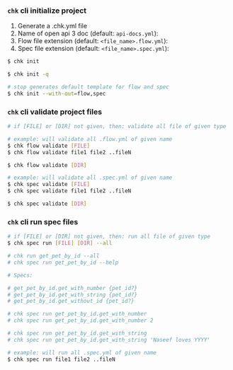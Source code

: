 ### `chk` cli initialize project


1. Generate a .chk.yml file
2. Name of open api 3 doc (default: `api-docs.yml`):
3. Flow file extension (default: `<file_name>.flow.yml`):
4. Spec file extension (default: `<file_name>.spec.yml`):

```bash
$ chk init

$ chk init -q

# stop generates default template for flow and spec
$ chk init --with-out=flow,spec 
```

### `chk` cli validate project files

```bash
# if [FILE] or [DIR] not given, then: validate all file of given type

# example: will validate all .flow.yml of given name
$ chk flow validate [FILE]
$ chk flow validate file1 file2 ..fileN

$ chk flow validate [DIR]

# example: will validate all .spec.yml of given name
$ chk spec validate [FILE]
$ chk spec validate file1 file2 ..fileN

$ chk spec validate [DIR]

```

### `chk` cli run spec files

```bash
# if [FILE] or [DIR] not given, then: run all file of given type
$ chk spec run [FILE] [DIR] --all

# chk run get_pet_by_id --all
# chk spec run get_pet_by_id --help

# Specs:

# get_pet_by_id.get_with_number {pet_id?}
# get_pet_by_id.get_with_string {pet_id?}
# get_pet_by_id.get_without_id {pet_id?}

# chk spec run get_pet_by_id.get_with_number
# chk spec run get_pet_by_id.get_with_number 2

# chk spec run get_pet_by_id.get_with_string
# chk spec run get_pet_by_id.get_with_string 'Naseef loves YYYY'

# example: will run all .spec.yml of given name
$ chk spec run file1 file2 ..fileN

```